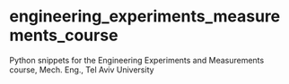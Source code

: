 engineering_experiments_measurements_course
===========================================

Python snippets for the Engineering Experiments and Measurements course, Mech. Eng., Tel Aviv University
